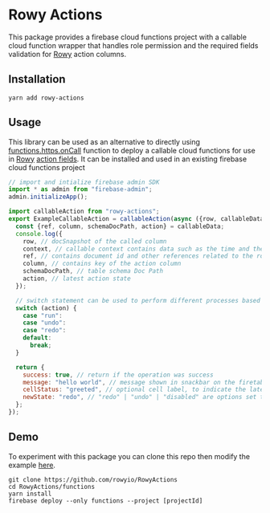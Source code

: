 # Rowy Actions


This package provides a firebase cloud functions project with a callable cloud function wrapper that handles role permission and the required fields validation for [Rowy](https://github.com/rowyio/rowy) action columns.

## Installation

```
yarn add rowy-actions
```

## Usage

This library can be used as an alternative to directly using [functions.https.onCall](https://firebase.google.com/docs/reference/functions/providers_https_#oncall) function to deploy a callable cloud functions for use in [Rowy](https://github.com/rowyio/rowy) [action fields](https://github.com/rowyio/rowy/wiki/Field-Types).
It can be installed and used in an existing firebase cloud functions project

```javascript 
// import and intialize firebase admin SDK
import * as admin from "firebase-admin";
admin.initializeApp();

import callableAction from "rowy-actions";
export ExampleCallableAction = callableAction(async ({row, callableData, context}) =>{
  const {ref, column, schemaDocPath, action} = callableData;
  console.log({
    row, // docSnapshot of the called column
    context, // callable context contains data such as the time and the user running the action
    ref, // contains document id and other references related to the row
    column, // contains key of the action column
    schemaDocPath, // table schema Doc Path
    action, // latest action state
  });

  // switch statement can be used to perform different processes based on the state of the action cell
  switch (action) {
    case "run":
    case "undo":
    case "redo":
    default:
      break;
  }

  return {
    success: true, // return if the operation was success
    message: "hello world", // message shown in snackbar on the firetable ui after the completion of action
    cellStatus: "greeted", // optional cell label, to indicate the latest state of the cell/row
    newState: "redo", // "redo" | "undo" | "disabled" are options set the behavior of action button next time it runs
  };
});


```




## Demo

To experiment with this package you can clone this repo then modify the example [here](https://github.com/rowyio/RowyActions/blob/master/functions/src/index.ts).

```
git clone https://github.com/rowyio/RowyActions
cd RowyActions/functions
yarn install
firebase deploy --only functions --project [projectId]
```
